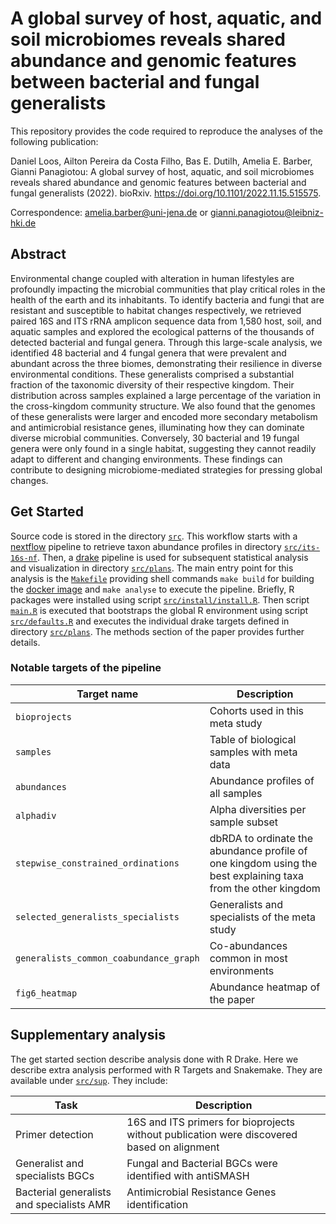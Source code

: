 # A global survey of host, aquatic, and soil microbiomes reveals shared abundance and genomic features between bacterial and fungal generalists

This repository provides the code required to reproduce the analyses of the following publication:

Daniel Loos, Ailton Pereira da Costa Filho, Bas E. Dutilh, Amelia E. Barber, Gianni Panagiotou: A global survey of host, aquatic, and soil microbiomes reveals shared abundance and genomic features between bacterial and fungal generalists (2022). bioRxiv. https://doi.org/10.1101/2022.11.15.515575.

Correspondence: amelia.barber@uni-jena.de or gianni.panagiotou@leibniz-hki.de

## Abstract

Environmental change coupled with alteration in human lifestyles are profoundly impacting the microbial communities that play critical roles in the health of the earth and its inhabitants. To identify bacteria and fungi that are resistant and susceptible to habitat changes respectively, we retrieved paired 16S and ITS rRNA amplicon sequence data from 1,580 host, soil, and aquatic samples and explored the ecological patterns of the thousands of detected bacterial and fungal genera. Through this large-scale analysis, we identified 48 bacterial and 4 fungal genera that were prevalent and abundant across the three biomes, demonstrating their resilience in diverse environmental conditions. These generalists comprised a substantial fraction of the taxonomic diversity of their respective kingdom. Their distribution across samples explained a large percentage of the variation in the cross-kingdom community structure. We also found that the genomes of these generalists were larger and encoded more secondary metabolism and antimicrobial resistance genes, illuminating how they can dominate diverse microbial communities. Conversely, 30 bacterial and 19 fungal genera were only found in a single habitat, suggesting they cannot readily adapt to different and changing environments. These findings can contribute to designing microbiome-mediated strategies for pressing global changes.

## Get Started

Source code is stored in the directory [`src`](src).
This workflow starts with a [nextflow](https://www.nextflow.io/) pipeline to retrieve taxon abundance profiles in directory [`src/its-16s-nf`](src/its-16s-nf).
Then, a [drake](https://docs.ropensci.org/drake/) pipeline is used for subsequent statistical analysis and visualization in directory [`src/plans`](src/plans).
The main entry point for this analysis is the [`Makefile`](Makefile) providing shell commands `make build` for building the [docker image](Dockerfile) and `make analyse` to execute the pipeline.
Briefly, R packages were installed using script [`src/install/install.R`](src/install/install.R).
Then script [`main.R`](main.R) is executed that bootstraps the global R environment using script [`src/defaults.R`](src/defaults.R) and executes the individual drake targets defined in directory [`src/plans`](src/plans).
The methods section of the paper provides further details.

### Notable targets of the pipeline

| Target name                            | Description                                                                                                  |
|----------------------------------------|--------------------------------------------------------------------------------------------------------------|
| `bioprojects`                          | Cohorts used in this meta study                                                                              |
| `samples`                              | Table of biological samples with meta data                                                                   |
| `abundances`                           | Abundance profiles of all samples                                                                            |
| `alphadiv`                             | Alpha diversities per sample subset                                                                          |
| `stepwise_constrained_ordinations`     | dbRDA to ordinate the abundance profile of one kingdom using the best explaining taxa from the other kingdom |
| `selected_generalists_specialists`     | Generalists and specialists of the meta study                                                                |
| `generalists_common_coabundance_graph` | Co-abundances common in most environments                                                                    |
| `fig6_heatmap`                         | Abundance heatmap of the paper                                                                               |

## Supplementary analysis

The get started section describe analysis done with R Drake. Here we describe extra analysis performed with R Targets and Snakemake. They are available under [`src/sup`](src/sup). They include:

| Task                                      | Description                                                                               |
|-------------------------------------------|-------------------------------------------------------------------------------------------|
|Primer detection                           | 16S and ITS primers for bioprojects without publication were discovered based on alignment|
|Generalist and specialists BGCs            | Fungal and Bacterial BGCs were identified with antiSMASH                                  |
|Bacterial generalists and specialists AMR  | Antimicrobial Resistance Genes identification                                             |
